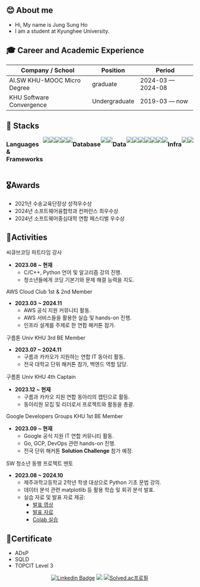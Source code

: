## 😊 About me
- Hi, My name is Jung Sung Ho
- I am a student at Kyunghee University.

## 🎓 Career and Academic Experience
<div align="center">
  
| Company / School                          | Position                       | Period            |
| ----------------------------------------- | ------------------------------ | ----------------- |
| AI.SW KHU-MOOC Micro Degree               | graduate                       | 2024-03 — 2024-08 |
| KHU Software Convergence                  | Undergraduate                  | 2019-03 — now     |

</div>


## 🔨 Stacks

<div style="display:flex; flex-direction:row;">
    <h3 align="left" style="margin-top: 10px"> Languages & Frameworks </h3>
    <img src="https://img.shields.io/badge/Python-3670A0?style=for-the-badge&logo=Python&logoColor=white">
    <img src="https://img.shields.io/badge/C++-00599C?style=for-the-badge&logo=C%2B%2B&logoColor=white">
    <img src="https://img.shields.io/badge/java-%23ED8B00.svg?style=for-the-badge&logo=openjdk&logoColor=white">
    <img src="https://img.shields.io/badge/Flask-000000?style=for-the-badge&logo=Flask&logoColor=white">
    <img src="https://img.shields.io/badge/FastAPI-009688?style=for-the-badge&logo=FastAPI&logoColor=white">
    <br>
    <h3 align="left" style="margin-top: 10px"> Database </h3>
    <img src="https://img.shields.io/badge/PostgreSQL-4169E1?style=for-the-badge&logo=postgresql&logoColor=white">
    <img src="https://img.shields.io/badge/MySQL-4479A1?style=for-the-badge&logo=mysql&logoColor=white">
    <br>
    <h3 align="left" style="margin-top: 10px"> Data </h3>
    <img src="https://img.shields.io/badge/Apache%20Airflow-FF7300?style=for-the-badge&logo=apache-airflow&logoColor=white">
    <img src="https://img.shields.io/badge/Apache%20Spark-E25A1C?style=for-the-badge&logo=apachespark&logoColor=white">
    <img src="https://img.shields.io/badge/Prometheus-009639?style=for-the-badge&logo=prometheus&logoColor=white">
    <img src="https://img.shields.io/badge/Grafana-F46800?style=for-the-badge&logo=grafana&logoColor=white">
    <br>
    <img src="https://img.shields.io/badge/Elasticsearch-005571?style=for-the-badge&logo=elasticsearch&logoColor=white">
    <img src="https://img.shields.io/badge/Fluent_bit-00B8B8?style=for-the-badge&logo=fluent-bit&logoColor=white">
    <img src="https://img.shields.io/badge/Kibana-005571?style=for-the-badge&logo=kibana&logoColor=white">
    <br>
    <h3 align="left" style="margin-top: 10px"> Infra </h3>
    <img src="https://img.shields.io/badge/Docker-2496ED?style=for-the-badge&logo=docker&logoColor=white">
    <img src="https://img.shields.io/badge/AWS-232F3E?style=for-the-badge&logo=amazonwebservices&logoColor=white">
</div>



## 🎖️Awards
- 2021년 수송교육단장상 성적우수상
- 2024년 소프트웨어융합학과 컨퍼런스 최우수상
- 2024년 소프트웨어중심대학 연합 페스티벌 우수상

## 🎯Activities
씨큐브코딩 파트타임 강사  
- **2023.08 ~ 현재**  
  - C/C++, Python 언어 및 알고리즘 강의 진행.  
  - 청소년들에게 코딩 기본기와 문제 해결 능력을 지도.  

AWS Cloud Club 1st & 2nd Member  
- **2023.03 ~ 2024.11**  
  - AWS 공식 지원 커뮤니티 활동.  
  - AWS 서비스들을 활용한 실습 및 hands-on 진행.  
  - 인프라 설계를 주제로 한 연합 해커톤 참가.  

구름톤 Univ KHU 3rd BE Member  
- **2023.07 ~ 2024.11**  
  - 구름과 카카오가 지원하는 연합 IT 동아리 활동.  
  - 전국 대학교 단위 해커톤 참가, 백엔드 역할 담당.  

구름톤 Univ KHU 4th Captain  
- **2023.12 ~ 현재**  
  - 구름과 카카오 지원 연합 동아리의 캡틴으로 활동.  
  - 동아리원 모집 및 리더로서 프로젝트와 활동을 총괄.  

Google Developers Groups KHU 1st BE Member  
- **2023.09 ~ 현재**  
  - Google 공식 지원 IT 연합 커뮤니티 활동.  
  - Go, GCP, DevOps 관련 hands-on 진행.  
  - 전국 단위 해커톤 **Solution Challenge** 참가 예정.  

SW 청소년 동행 프로젝트 멘토  
- **2023.08 ~ 2024.10**  
  - 제주과학고등학교 2학년 학생 대상으로 Python 기초 문법 강의.  
  - 데이터 분석 관련 matplotlib 등 활용 학습 및 회귀 분석 발표.  
  - 실습 자료 및 발표 자료 제공:  
    - [발표 영상](https://drive.google.com/file/d/1B8RVFC7X_XHu9fgZLb_vF9kCRDvIRk2M/view?usp=drive_link)  
    - [발표 자료](https://drive.google.com/file/d/1zUHhQXoGd1mv6AgYlErOln_6B5ytYJeT/view)  
    - [Colab 실습](https://colab.research.google.com/drive/1ByXEca8A_NRKSwGkgT_Hargvega3PcJS?usp=drive_link)  
  
## 📖Certificate
- ADsP
- SQLD
- TOPCIT Level 3

<div align="center">
  
[![Linkedin Badge](https://img.shields.io/badge/-LinkedIn-blue?style=flat-square&logo=Linkedin&logoColor=white&link=https://www.linkedin.com/in/jineus/)](https://www.linkedin.com/in/jineus/)
<a href="https://itcodeheaven.tistory.com/" target="_blank"><img src="https://img.shields.io/badge/Tistory-FFFFFF?style=flat&logo=Storyblok&logoColor=000000"/></a>
[![Solved.ac프로필](http://mazassumnida.wtf/api/mini/generate_badge?boj=eu2525)](https://solved.ac/eu2525)

</div>
